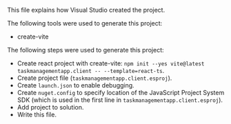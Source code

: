 This file explains how Visual Studio created the project.

The following tools were used to generate this project:
- create-vite

The following steps were used to generate this project:
- Create react project with create-vite: `npm init --yes vite@latest taskmanagementapp.client -- --template=react-ts`.
- Create project file (`taskmanagementapp.client.esproj`).
- Create `launch.json` to enable debugging.
- Create `nuget.config` to specify location of the JavaScript Project System SDK (which is used in the first line in `taskmanagementapp.client.esproj`).
- Add project to solution.
- Write this file.
